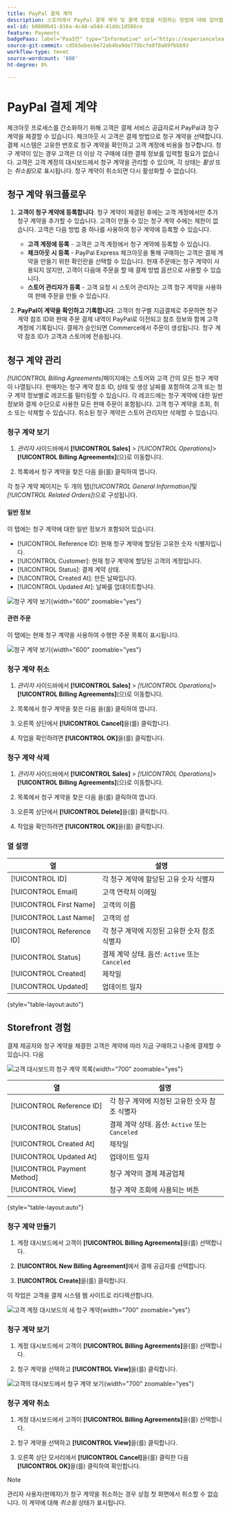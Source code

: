 ```yaml
---
title: PayPal 결제 계약
description: 스토어에서 PayPal 결제 계약 및 결제 방법을 지원하는 방법에 대해 알아봅니다.
exl-id: b0800b41-816a-4c48-a54d-41ddc1d586ce
feature: Payments
badgePaas: label="PaaS만" type="Informative" url="https://experienceleague.adobe.com/ko/docs/commerce/user-guides/product-solutions" tooltip="Adobe Commerce 온 클라우드 프로젝트(Adobe 관리 PaaS 인프라) 및 온프레미스 프로젝트에만 적용됩니다."
source-git-commit: cd5b5ebec6e72ab4ba9de775bcfe8f8a89fbbb93
workflow-type: tm+mt
source-wordcount: '808'
ht-degree: 0%

---
```


# PayPal 결제 계약

체크아웃 프로세스를 간소화하기 위해 고객은 결제 서비스 공급자로서 PayPal과 청구 계약을 체결할 수 있습니다. 체크아웃 시 고객은 결제 방법으로 청구 계약을 선택합니다. 결제 시스템은 고유한 번호로 청구 계약을 확인하고 고객 계정에 비용을 청구합니다. 청구 계약이 있는 경우 고객은 더 이상 각 구매에 대한 결제 정보를 입력할 필요가 없습니다. 고객은 고객 계정의 대시보드에서 청구 계약을 관리할 수 있으며, 각 상태는 _활성_ 또는 _취소됨_&#x200B;으로 표시됩니다. 청구 계약이 취소되면 다시 활성화할 수 없습니다.

## 청구 계약 워크플로우

1. **고객이 청구 계약에 등록합니다**. 청구 계약이 체결된 후에는 고객 계정에서만 추가 청구 계약을 추가할 수 있습니다. 고객이 만들 수 있는 청구 계약 수에는 제한이 없습니다. 고객은 다음 방법 중 하나를 사용하여 청구 계약에 등록할 수 있습니다.

   - **고객 계정에 등록** - 고객은 고객 계정에서 청구 계약에 등록할 수 있습니다.
   - **체크아웃 시 등록** - PayPal Express 체크아웃을 통해 구매하는 고객은 결제 계약을 만들기 위한 확인란을 선택할 수 있습니다. 현재 주문에는 청구 계약이 사용되지 않지만, 고객이 다음에 주문을 할 때 결제 방법 옵션으로 사용할 수 있습니다.
   - **스토어 관리자가 등록** - 고객 요청 시 스토어 관리자는 고객 청구 계약을 사용하여 판매 주문을 만들 수 있습니다.

1. **PayPal이 계약을 확인하고 기록합니다**. 고객이 청구별 지급결제로 주문하면 청구 계약 참조 ID와 판매 주문 결제 내역이 PayPal로 이전되고 참조 정보와 함께 고객 계정에 기록됩니다. 결제가 승인되면 Commerce에서 주문이 생성됩니다. 청구 계약 참조 ID가 고객과 스토어에 전송됩니다.

## 청구 계약 관리

_[!UICONTROL Billing Agreements]_&#x200B;페이지에는 스토어와 고객 간의 모든 청구 계약이 나열됩니다. 판매자는 청구 계약 참조 ID, 상태 및 생성 날짜를 포함하여 고객 또는 청구 계약 정보별로 레코드를 필터링할 수 있습니다. 각 레코드에는 청구 계약에 대한 일반 정보와 결제 수단으로 사용한 모든 판매 주문이 포함됩니다. 고객 청구 계약을 조회, 취소 또는 삭제할 수 있습니다. 취소된 청구 계약은 스토어 관리자만 삭제할 수 있습니다.

### 청구 계약 보기

1. _관리자_ 사이드바에서 **[!UICONTROL Sales]** > _[!UICONTROL Operations]_>**[!UICONTROL Billing Agreements]**(으)로 이동합니다.

1. 목록에서 청구 계약을 찾은 다음 을(를) 클릭하여 엽니다.

각 청구 계약 페이지는 두 개의 탭(_[!UICONTROL General Information]_&#x200B;및&#x200B;_[!UICONTROL Related Orders]_)으로 구성됩니다.

#### 일반 정보

이 탭에는 청구 계약에 대한 일반 정보가 포함되어 있습니다.

- [!UICONTROL Reference ID]: 현재 청구 계약에 할당된 고유한 숫자 식별자입니다.
- [!UICONTROL Customer]: 현재 청구 계약에 할당된 고객의 계정입니다.
- [!UICONTROL Status]: 결제 계약 상태.
- [!UICONTROL Created At]: 만든 날짜입니다.
- [!UICONTROL Updated At]: 날짜를 업데이트합니다.

![청구 계약 보기](./assets/billing-agreement-view.png){width="600" zoomable="yes"}

#### 관련 주문

이 탭에는 현재 청구 계약을 사용하여 수행한 주문 목록이 표시됩니다.

![청구 계약 보기](./assets/billing-agreement-related-orders.png){width="600" zoomable="yes"}

### 청구 계약 취소

1. _관리자_ 사이드바에서 **[!UICONTROL Sales]** > _[!UICONTROL Operations]_>**[!UICONTROL Billing Agreements]**(으)로 이동합니다.

1. 목록에서 청구 계약을 찾은 다음 을(를) 클릭하여 엽니다.

1. 오른쪽 상단에서 **[!UICONTROL Cancel]**&#x200B;을(를) 클릭합니다.

1. 작업을 확인하려면 **[!UICONTROL OK]**&#x200B;을(를) 클릭합니다.

### 청구 계약 삭제

1. _관리자_ 사이드바에서 **[!UICONTROL Sales]** > _[!UICONTROL Operations]_>**[!UICONTROL Billing Agreements]**(으)로 이동합니다.

1. 목록에서 청구 계약을 찾은 다음 을(를) 클릭하여 엽니다.

1. 오른쪽 상단에서 **[!UICONTROL Delete]**&#x200B;을(를) 클릭합니다.

1. 작업을 확인하려면 **[!UICONTROL OK]**&#x200B;을(를) 클릭합니다.

### 열 설명

| 열 | 설명 |
|--- |--- |
| [!UICONTROL ID] | 각 청구 계약에 할당된 고유 숫자 식별자 |
| [!UICONTROL Email] | 고객 연락처 이메일 |
| [!UICONTROL First Name] | 고객의 이름 |
| [!UICONTROL Last Name] | 고객의 성 |
| [!UICONTROL Reference ID] | 각 청구 계약에 지정된 고유한 숫자 참조 식별자 |
| [!UICONTROL Status] | 결제 계약 상태. 옵션: `Active` 또는 `Canceled` |
| [!UICONTROL Created] | 제작일 |
| [!UICONTROL Updated] | 업데이트 일자 |

{style="table-layout:auto"}

## Storefront 경험

결제 제공자와 청구 계약을 체결한 고객은 계약에 따라 지금 구매하고 나중에 결제할 수 있습니다. 다음

![고객 대시보드의 청구 계약 목록](./assets/billing-agreements-dashboard.png){width="700" zoomable="yes"}

| 열 | 설명 |
|--- |--- |
| [!UICONTROL Reference ID] | 각 청구 계약에 지정된 고유한 숫자 참조 식별자 |
| [!UICONTROL Status] | 결제 계약 상태. 옵션: `Active` 또는 `Canceled` |
| [!UICONTROL Created At] | 제작일 |
| [!UICONTROL Updated At] | 업데이트 일자 |
| [!UICONTROL Payment Method] | 청구 계약의 결제 제공업체 |
| [!UICONTROL View] | 청구 계약 조회에 사용되는 버튼 |

{style="table-layout:auto"}

### 청구 계약 만들기

1. 계정 대시보드에서 고객이 **[!UICONTROL Billing Agreements]**&#x200B;을(를) 선택합니다.

1. **[!UICONTROL New Billing Agreement]**&#x200B;에서 결제 공급자를 선택합니다.

1. **[!UICONTROL Create]**&#x200B;을(를) 클릭합니다.

이 작업은 고객을 결제 시스템 웹 사이트로 리디렉션합니다.

![고객 계정 대시보드의 새 청구 계약](./assets/create-billing-agreement-dashboard.png){width="700" zoomable="yes"}

### 청구 계약 보기

1. 계정 대시보드에서 고객이 **[!UICONTROL Billing Agreements]**&#x200B;을(를) 선택합니다.

1. 청구 계약을 선택하고 **[!UICONTROL View]**&#x200B;을(를) 클릭합니다.

![고객의 대시보드에서 청구 계약 보기](./assets/view-billing-agreement.png){width="700" zoomable="yes"}

### 청구 계약 취소

1. 계정 대시보드에서 고객이 **[!UICONTROL Billing Agreements]**&#x200B;을(를) 선택합니다.

1. 청구 계약을 선택하고 **[!UICONTROL View]**&#x200B;을(를) 클릭합니다.

1. 오른쪽 상단 모서리에서 **[!UICONTROL Cancel]**&#x200B;을(를) 클릭한 다음 **[!UICONTROL OK]**&#x200B;을(를) 클릭하여 확인합니다.

>[!NOTE]
>
>관리자 사용자(판매자)가 청구 계약을 취소하는 경우 상점 첫 화면에서 취소할 수 없습니다. 이 계약에 대해 _취소됨_ 상태가 표시됩니다.
